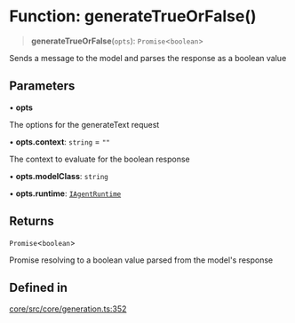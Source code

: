 # Function: generateTrueOrFalse()

> **generateTrueOrFalse**(`opts`): `Promise`\<`boolean`\>

Sends a message to the model and parses the response as a boolean value

## Parameters

• **opts**

The options for the generateText request

• **opts.context**: `string` = `""`

The context to evaluate for the boolean response

• **opts.modelClass**: `string`

• **opts.runtime**: [`IAgentRuntime`](../interfaces/IAgentRuntime.md)

## Returns

`Promise`\<`boolean`\>

Promise resolving to a boolean value parsed from the model's response

## Defined in

[core/src/core/generation.ts:352](https://github.com/ai16z/eliza/blob/c537cb3e848b54fcb914d8ef84924fa5fdeaec66/core/src/core/generation.ts#L352)
